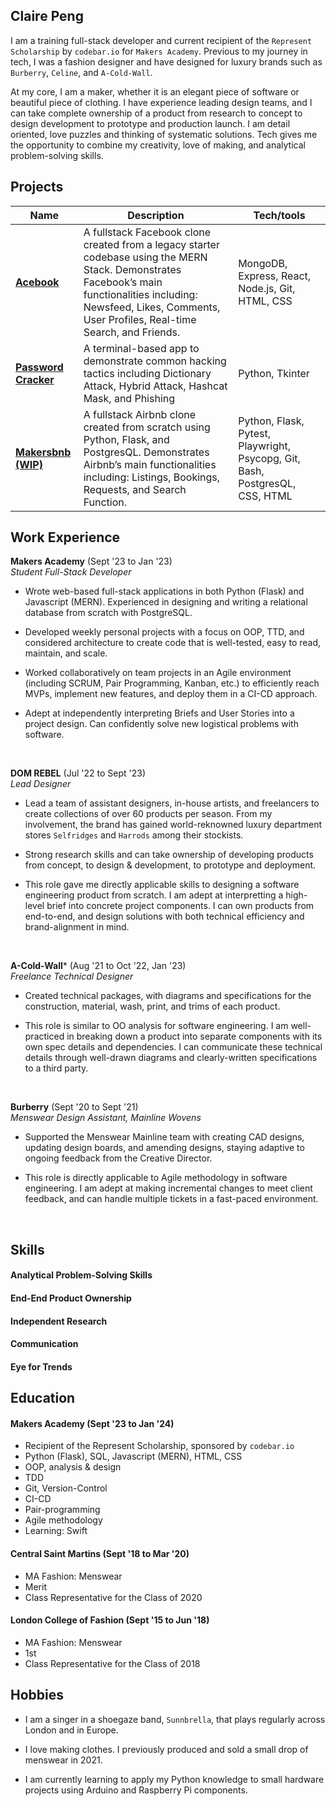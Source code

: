 ## Claire Peng

<!-- A sentence about who and what you are. Then a sentence about what you've achieved. And then a sentence about what excites you about tech. -->

I am a training full-stack developer and current recipient of the `Represent Scholarship` by `codebar.io` for `Makers Academy`. Previous to my journey in tech, I was a fashion designer and have designed for luxury brands such as `Burberry`, `Celine`, and `A-Cold-Wall`. 

At my core, I am a maker, whether it is an elegant piece of software or beautiful piece of clothing. I have experience leading design teams, and I can take complete ownership of a product from research to concept to design development to prototype and production launch. I am detail oriented, love puzzles and thinking of systematic solutions. Tech gives me the opportunity to combine my creativity, love of making, and analytical problem-solving skills.

## Projects

| Name                        | Description                   | Tech/tools                  |
| ----------------------------| ----------------------------- | --------------------------- |
| [**Acebook**](https://github.com/clairep94/acebook-Griffins) | A fullstack Facebook clone created from a legacy starter codebase using the MERN Stack. Demonstrates Facebook’s main functionalities including: Newsfeed, Likes, Comments, User Profiles, Real-time Search, and Friends. | MongoDB, Express, React, Node.js, Git, HTML, CSS |
| [**Password Cracker**](https://github.com/clairep94/fauxstar_password_cracker) | A terminal-based app to demonstrate common hacking tactics including Dictionary Attack, Hybrid Attack, Hashcat Mask, and Phishing | Python, Tkinter |
|[**Makersbnb (WIP)**](https://github.com/clairep94/airbnb_clone_simple) | A fullstack Airbnb clone created from scratch using Python, Flask, and PostgresQL. Demonstrates Airbnb’s main functionalities including: Listings, Bookings, Requests, and Search Function. | Python, Flask, Pytest, Playwright, Psycopg, Git, Bash, PostgresQL, CSS, HTML |

<!--
| **ASCII Image Filter***      | An app to turn images into ASCII art | Python, PIL     |
| **Twitter Clone (WIP)*** | Barebones CRUD webapp with Twitter's main functionalities including: Follow, Post, Comment, Like, Hashtag | Python, Flask, Pytest, Playwright, OOP, TTD, HTTP, PostgreSQL |
| **Music Library**           | First CRUD webapp to store artists and albums | Python, Flask, Pytest, Playwright, OOP, TTD, HTTP, PostgreSQL |
| **Shop Keeper**| A terminal-based app to manage store stock, orders and print receipts | Python, Pytest, OOP, TTD |
| **Flight Finder** | A terminal-based app that finds you the cheapest round-trip flights between a set date range and trip length range for a set of cities | Python, Kiwi API, Sheety API |
-->

## Work Experience

**Makers Academy** (Sept '23 to Jan '23)  
_Student Full-Stack Developer_

- Wrote web-based full-stack applications in both Python (Flask) and Javascript (MERN). Experienced in designing and writing a relational database from scratch with PostgreSQL.

- Developed weekly personal projects with a focus on OOP, TTD, and considered architecture to create code that is well-tested, easy to read, maintain, and scale.

- Worked collaboratively on team projects in an Agile environment (including SCRUM, Pair Programming, Kanban, etc.) to efficiently reach MVPs, implement new features, and deploy them in a CI-CD approach.

- Adept at independently interpreting Briefs and User Stories into a project design. Can confidently solve new logistical problems with software.


<br>

**DOM REBEL** (Jul '22 to Sept '23)  
_Lead Designer_

- Lead a team of assistant designers, in-house artists, and freelancers to create collections of over 60 products per season. From my involvement, the brand has gained world-reknowned luxury department stores `Selfridges` and `Harrods` among their stockists.

- Strong research skills and can take ownership of developing products from concept, to design & development, to prototype and deployment.

- This role gave me directly applicable skills to designing a software engineering product from scratch. I am adept at interpretting a high-level brief into concrete project components. I can own products from end-to-end, and design solutions with both technical efficiency and brand-alignment in mind.

<br>

**A-Cold-Wall*** (Aug '21 to Oct '22, Jan '23)  
_Freelance Technical Designer_

- Created technical packages, with diagrams and specifications for the construction, material, wash, print, and trims of each product.

- This role is similar to OO analysis for software engineering. I am well-practiced in breaking down a product into separate components with its own spec details and dependencies. I can communicate these technical details through well-drawn diagrams and clearly-written specifications to a third party.

<br>

**Burberry** (Sept '20 to Sept '21)  
_Menswear Design Assistant, Mainline Wovens_

- Supported the Menswear Mainline team with creating CAD designs, updating design boards, and amending designs, staying adaptive to ongoing feedback from the Creative Director.

- This role is directly applicable to Agile methodology in software engineering. I am adept at making incremental changes to meet client feedback, and can handle multiple tickets in a fast-paced environment.

<br>

## Skills


#### Analytical Problem-Solving Skills
<!-- TODO -->

#### End-End Product Ownership
<!-- TODO -->

#### Independent Research
<!-- TODO -->

#### Communication
<!-- TODO -->

#### Eye for Trends
<!-- TODO -->

## Education

#### Makers Academy (Sept '23 to Jan '24)
<!-- TODO: Description -->
- Recipient of the Represent Scholarship, sponsored by `codebar.io`
- Python (Flask), SQL, Javascript (MERN), HTML, CSS
- OOP, analysis & design
- TDD
- Git, Version-Control
- CI-CD
- Pair-programming
- Agile methodology
- Learning: Swift

#### Central Saint Martins (Sept '18 to Mar '20)

- MA Fashion: Menswear
- Merit
- Class Representative for the Class of 2020

#### London College of Fashion (Sept '15 to Jun '18)

- MA Fashion: Menswear
- 1st
- Class Representative for the Class of 2018

## Hobbies

- I am a singer in a shoegaze band, `Sunnbrella`, that plays regularly across London and in Europe.

- I love making clothes. I previously produced and sold a small drop of menswear in 2021.

- I am currently learning to apply my Python knowledge to small hardware projects using Arduino and Raspberry Pi components.
